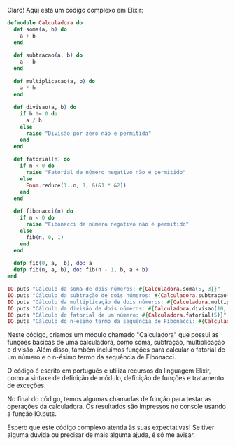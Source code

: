 Claro! Aqui está um código complexo em Elixir:

```elixir
defmodule Calculadora do
  def soma(a, b) do
    a + b
  end
  
  def subtracao(a, b) do
    a - b
  end
  
  def multiplicacao(a, b) do
    a * b
  end
  
  def divisao(a, b) do
    if b != 0 do
      a / b
    else
      raise "Divisão por zero não é permitida"
    end
  end
  
  def fatorial(n) do
    if n < 0 do
      raise "Fatorial de número negativo não é permitido"
    else
      Enum.reduce(1..n, 1, &(&1 * &2))
    end
  end
  
  def fibonacci(n) do
    if n < 0 do
      raise "Fibonacci de número negativo não é permitido"
    else
      fib(n, 0, 1)
    end
  end
  
  defp fib(0, a, _b), do: a
  defp fib(n, a, b), do: fib(n - 1, b, a + b)
end

IO.puts "Cálculo da soma de dois números: #{Calculadora.soma(5, 3)}"
IO.puts "Cálculo da subtração de dois números: #{Calculadora.subtracao(5, 3)}"
IO.puts "Cálculo da multiplicação de dois números: #{Calculadora.multiplicacao(5, 3)}"
IO.puts "Cálculo da divisão de dois números: #{Calculadora.divisao(10, 2)}"
IO.puts "Cálculo do fatorial de um número: #{Calculadora.fatorial(5)}"
IO.puts "Cálculo do n-ésimo termo da sequência de Fibonacci: #{Calculadora.fibonacci(10)}"
```

Neste código, criamos um módulo chamado "Calculadora" que possui as funções básicas de uma calculadora, como soma, subtração, multiplicação e divisão. Além disso, também incluímos funções para calcular o fatorial de um número e o n-ésimo termo da sequência de Fibonacci.

O código é escrito em português e utiliza recursos da linguagem Elixir, como a sintaxe de definição de módulo, definição de funções e tratamento de exceções.

No final do código, temos algumas chamadas de função para testar as operações da calculadora. Os resultados são impressos no console usando a função IO.puts.

Espero que este código complexo atenda às suas expectativas! Se tiver alguma dúvida ou precisar de mais alguma ajuda, é só me avisar.